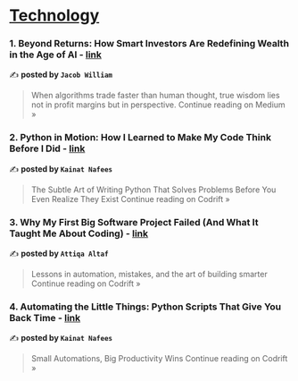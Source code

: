 
<h1><a href=https://medium.com/tag/technology/recommended target="_blank" rel="noopener noreferrer">Technology</a></h1>
<h3>1. Beyond Returns: How Smart Investors Are Redefining Wealth in the Age of AI - <a href="https://medium.com/@jacob.william3/beyond-returns-how-smart-investors-are-redefining-wealth-in-the-age-of-ai-5ef55d3887f1?source=rss------technology-5" target="_blank" rel="noopener noreferrer">link</a></h3>

✍️ **posted by `Jacob William`**

<blockquote>When algorithms trade faster than human thought, true wisdom lies not in profit margins but in perspective.
Continue reading on Medium »</blockquote>

<h3>2. Python in Motion: How I Learned to Make My Code Think Before I Did - <a href="https://medium.com/codrift/python-in-motion-how-i-learned-to-make-my-code-think-before-i-did-7c9b7a587467?source=rss------technology-5" target="_blank" rel="noopener noreferrer">link</a></h3>

✍️ **posted by `Kainat Nafees`**

<blockquote>The Subtle Art of Writing Python That Solves Problems Before You Even Realize They Exist
Continue reading on Codrift »</blockquote>

<h3>3. Why My First Big Software Project Failed (And What It Taught Me About Coding) - <a href="https://medium.com/codrift/why-my-first-big-software-project-failed-and-what-it-taught-me-about-coding-e42d7c74e5b9?source=rss------technology-5" target="_blank" rel="noopener noreferrer">link</a></h3>

✍️ **posted by `Attiqa Altaf`**

<blockquote>Lessons in automation, mistakes, and the art of building smarter
Continue reading on Codrift »</blockquote>

<h3>4. Automating the Little Things: Python Scripts That Give You Back Time - <a href="https://medium.com/codrift/automating-the-little-things-python-scripts-that-give-you-back-time-62bae7ad14d7?source=rss------technology-5" target="_blank" rel="noopener noreferrer">link</a></h3>

✍️ **posted by `Kainat Nafees`**

<blockquote>Small Automations, Big Productivity Wins
Continue reading on Codrift »</blockquote>

